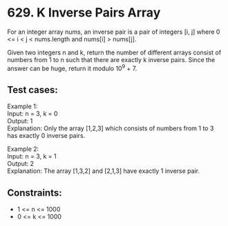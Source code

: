 # 629. K Inverse Pairs Array

For an integer array nums, an inverse pair is a pair of integers [i, j] where 0 <= i < j < nums.length and nums[i] > nums[j].

Given two integers n and k, return the number of different arrays consist of numbers from 1 to n such that there are exactly k inverse pairs. Since the answer can be huge, return it modulo 10<sup>9</sup> + 7.

## Test cases:

Example 1: \
Input: n = 3, k = 0 \
Output: 1 \
Explanation: Only the array [1,2,3] which consists of numbers from 1 to 3 has exactly 0 inverse pairs.

Example 2: \
Input: n = 3, k = 1 \
Output: 2 \
Explanation: The array [1,3,2] and [2,1,3] have exactly 1 inverse pair.

## Constraints:

- 1 <= n <= 1000
- 0 <= k <= 1000
